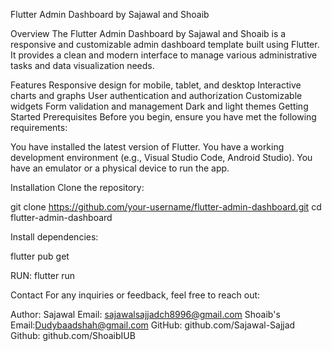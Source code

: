 Flutter Admin Dashboard by Sajawal and Shoaib

Overview
The Flutter Admin Dashboard by Sajawal and Shoaib is a responsive and customizable admin dashboard template built using Flutter. It provides a clean and modern interface to manage various administrative tasks and data visualization needs.

Features
Responsive design for mobile, tablet, and desktop
Interactive charts and graphs
User authentication and authorization
Customizable widgets
Form validation and management
Dark and light themes
Getting Started
Prerequisites
Before you begin, ensure you have met the following requirements:

You have installed the latest version of Flutter.
You have a working development environment (e.g., Visual Studio Code, Android Studio).
You have an emulator or a physical device to run the app.

Installation
Clone the repository:

git clone https://github.com/your-username/flutter-admin-dashboard.git
cd flutter-admin-dashboard

Install dependencies:

flutter pub get

RUN:
flutter run

Contact
For any inquiries or feedback, feel free to reach out:

Author: Sajawal
Email: sajawalsajjadch8996@gmail.com
Shoaib's Email:Dudybaadshah@gmail.com
GitHub: github.com/Sajawal-Sajjad
Github: github.com/ShoaibIUB
